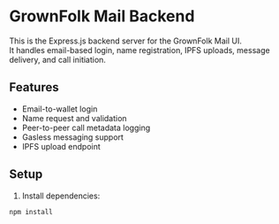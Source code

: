 # GrownFolk Mail Backend

This is the Express.js backend server for the GrownFolk Mail UI.  
It handles email-based login, name registration, IPFS uploads, message delivery, and call initiation.

## Features
- Email-to-wallet login
- Name request and validation
- Peer-to-peer call metadata logging
- Gasless messaging support
- IPFS upload endpoint

## Setup

1. Install dependencies:

```bash
npm install
